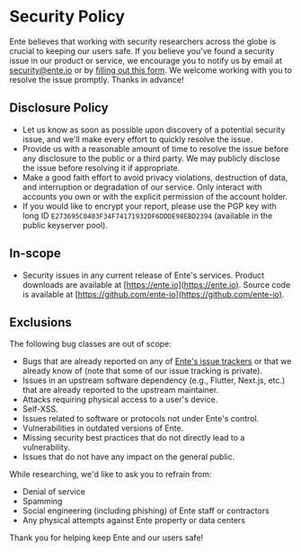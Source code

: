 # Security Policy

Ente believes that working with security researchers across the globe is crucial
to keeping our users safe. If you believe you've found a security issue in our
product or service, we encourage you to notify us by email at security@ente.io
or by
[filling out this form](https://github.com/ente-io/ente/security/advisories/new).
We welcome working with you to resolve the issue promptly. Thanks in advance!

## Disclosure Policy

-   Let us know as soon as possible upon discovery of a potential security
    issue, and we'll make every effort to quickly resolve the issue.
-   Provide us with a reasonable amount of time to resolve the issue before any
    disclosure to the public or a third party. We may publicly disclose the
    issue before resolving it if appropriate.
-   Make a good faith effort to avoid privacy violations, destruction of data,
    and interruption or degradation of our service. Only interact with accounts
    you own or with the explicit permission of the account holder.
-   If you would like to encrypt your report, please use the PGP key with long
    ID `E273695C0403F34F74171932DF6DDDE98EBD2394` (available in the public
    keyserver pool).

## In-scope

-   Security issues in any current release of Ente's services. Product downloads
    are available at [https://ente.io](https://ente.io). Source code is
    available at [https://github.com/ente-io](https://github.com/ente-io).

## Exclusions

The following bug classes are out of scope:

-   Bugs that are already reported on any of
    [Ente's issue trackers](https://github.com/ente-io) or that we already know
    of (note that some of our issue tracking is private).
-   Issues in an upstream software dependency (e.g., Flutter, Next.js, etc.)
    that are already reported to the upstream maintainer.
-   Attacks requiring physical access to a user's device.
-   Self-XSS.
-   Issues related to software or protocols not under Ente's control.
-   Vulnerabilities in outdated versions of Ente.
-   Missing security best practices that do not directly lead to a
    vulnerability.
-   Issues that do not have any impact on the general public.

While researching, we'd like to ask you to refrain from:

-   Denial of service
-   Spamming
-   Social engineering (including phishing) of Ente staff or contractors
-   Any physical attempts against Ente property or data centers

Thank you for helping keep Ente and our users safe!
